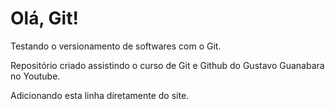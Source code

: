 # Olá, Git!
 Testando o versionamento de softwares com o Git.

 Repositório criado assistindo o curso de Git e Github do Gustavo Guanabara no Youtube.
 
 Adicionando esta linha diretamente do site.
